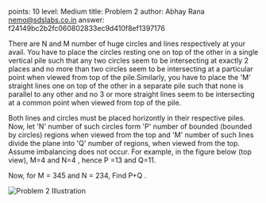 points: 10
level: Medium
title: Problem 2
author: Abhay Rana <nemo@sdslabs.co.in>
answer: f24149bc2b2fc060802833ec9d410f8ef1397176

There are N and M number of huge circles and lines respectively at your avail. You have to place the circles resting one on top of the other in a single vertical pile such that any two circles seem to be intersecting at exactly 2 places and no more than two circles seem to be intersecting at a particular point when viewed from top of the pile.Similarly, you have to place the 'M' straight lines one on top of the other in a separate pile such that none is parallel to any other and no 3 or more straight lines seem to be intersecting at a common point when viewed from top of the pile.

Both lines and circles must be placed horizontly in their respective piles. Now, let 'N' number of such circles form 'P' number of bounded (bounded by circles) regions when viewed from  the top and 'M' number of such lines divide the plane into 'Q' number of regions, when viewed from the top. Assume imbalancing does not occur. For example, in the figure below (top view), M=4 and N=4 , hence P =13 and Q=11. 

Now, for  M = 345 and N = 234, Find P+Q .

![Problem 2 Illustration](PROB2.jpg)

